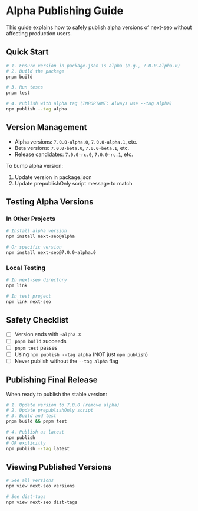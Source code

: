 # Alpha Publishing Guide

This guide explains how to safely publish alpha versions of next-seo without affecting production users.

## Quick Start

```bash
# 1. Ensure version in package.json is alpha (e.g., 7.0.0-alpha.0)
# 2. Build the package
pnpm build

# 3. Run tests
pnpm test

# 4. Publish with alpha tag (IMPORTANT: Always use --tag alpha)
npm publish --tag alpha
```

## Version Management

- Alpha versions: `7.0.0-alpha.0`, `7.0.0-alpha.1`, etc.
- Beta versions: `7.0.0-beta.0`, `7.0.0-beta.1`, etc.
- Release candidates: `7.0.0-rc.0`, `7.0.0-rc.1`, etc.

To bump alpha version:

1. Update version in package.json
2. Update prepublishOnly script message to match

## Testing Alpha Versions

### In Other Projects

```bash
# Install alpha version
npm install next-seo@alpha

# Or specific version
npm install next-seo@7.0.0-alpha.0
```

### Local Testing

```bash
# In next-seo directory
npm link

# In test project
npm link next-seo
```

## Safety Checklist

- [ ] Version ends with `-alpha.X`
- [ ] `pnpm build` succeeds
- [ ] `pnpm test` passes
- [ ] Using `npm publish --tag alpha` (NOT just `npm publish`)
- [ ] Never publish without the `--tag alpha` flag

## Publishing Final Release

When ready to publish the stable version:

```bash
# 1. Update version to 7.0.0 (remove alpha)
# 2. Update prepublishOnly script
# 3. Build and test
pnpm build && pnpm test

# 4. Publish as latest
npm publish
# OR explicitly
npm publish --tag latest
```

## Viewing Published Versions

```bash
# See all versions
npm view next-seo versions

# See dist-tags
npm view next-seo dist-tags
```
